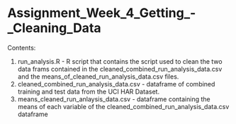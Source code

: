 # Assignment_Week_4_Getting_-_Cleaning_Data
Contents:
1. run_analysis.R - R script that contains the script used to clean the two data frams contained in the cleaned_combined_run_analysis_data.csv and the means_of_cleaned_run_analysis_data.csv files.
2. cleaned_combined_run_analysis_data.csv - dataframe of combined training and test data from the UCI HAR Dataset.
3. means_cleaned_run_anlaysis_data.csv - dataframe containing the means of each variable of the cleaned_combined_run_analysis_data.csv dataframe


